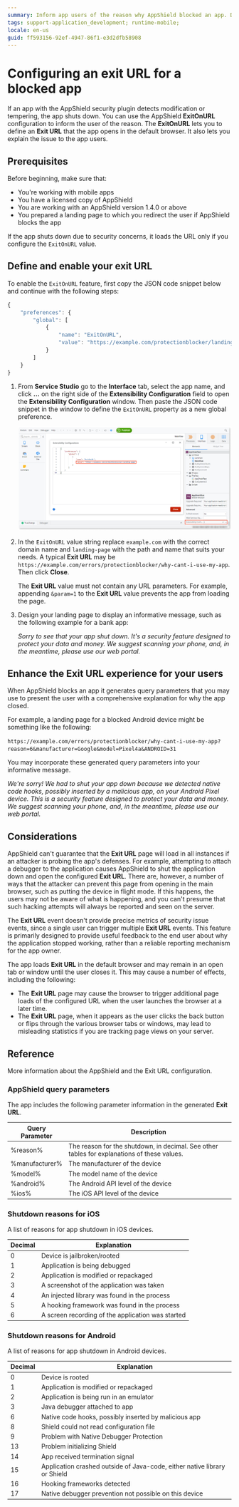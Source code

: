 ```yaml
---
summary: Inform app users of the reason why AppShield blocked an app. Define a URL that the app opens once the AppShield closes the app it suspects is modified or tempered with.
tags: support-application_development; runtime-mobile;
locale: en-us
guid: ff593156-92ef-4947-86f1-e3d2dfb58908
---
```


# Configuring an exit URL for a blocked app

If an app with the AppShield security plugin detects modification or tempering, the app shuts down. You can use the AppShield **ExitOnURL** configuration to inform the user of the reason. The **ExitOnURL** lets you to define an **Exit URL** that the app opens in the default browser. It also lets you explain the issue to the app users.

## Prerequisites

Before beginning, make sure that:

* You're working with mobile apps
* You have a licensed copy of AppShield
* You are working with an AppShield version 1.4.0 or above
* You prepared a landing page to which you redirect the user if AppShield blocks the app

<div class="info" markdown="1">

If the app shuts down due to security concerns, it loads the URL only if you configure the `ExitOnURL` value.

</div>

## Define and enable your exit URL

To enable the `ExitOnURL` feature, first copy the JSON code snippet below and continue with the following steps:

```javascript
{
    "preferences": {
        "global": [
            {
                "name": "ExitOnURL",
                "value": "https://example.com/protectionblocker/landing-page" 
            }
        ]
    }
}
```

1. From **Service Studio** go to the **Interface** tab, select the app name, and click **…** on the right side of the **Extensibility Configuration** field to open the **Extensibility Configuration** window. Then paste the JSON code snippet in the window to define the `ExitOnURL` property as a new global preference.

    ![Define Exit URL](images/extensibility-configuration-appshield-ss.png)

1. In the `ExitOnURL` value string replace `example.com` with the correct domain name and `landing-page` with the path and name that suits your needs. A typical **Exit URL** may be `https://example.com/errors/protectionblocker/why-cant-i-use-my-app`. Then click **Close**.

    <div class="info" markdown="1">

    The **Exit URL** value must not contain any URL parameters. For example, appending `&param=1` to the **Exit URL** value prevents the app from loading the page.

    </div>

1. Design your landing page to display an informative message, such as the following example for a bank app:

    _Sorry to see that your app shut down. It's a security feature designed to protect your data and money. We suggest scanning your phone, and, in the meantime, please use our web portal._


## Enhance the Exit URL experience for your users 

When AppShield blocks an app it generates query parameters that you may use to present the user with a comprehensive explanation for why the app closed.

For example, a landing page for a blocked Android device might be something like the following:

`https://example.com/errors/protectionblocker/why-cant-i-use-my-app?reason=6&manufacturer=Google&model=Pixel4a&ANDROID=31`

You may incorporate these generated query parameters into your informative message.

_We're sorry! We had to shut your app down because we detected native code hooks, possibly inserted by a malicious app, on your Android Pixel device. This is a security feature designed to protect your data and money. We suggest scanning your phone, and, in the meantime, please use our web portal._


## Considerations

AppShield can't guarantee that the **Exit URL** page will load in all instances if an attacker is probing the app's defenses. For example, attempting to attach a debugger to the application causes AppShield to shut the application down and open the configured **Exit URL**. There are, however, a number of ways that the attacker can  prevent this page from opening in the main browser, such as putting the device in flight mode. If this happens, the users may not be aware of what is happening, and you can't presume that such hacking attempts will always be reported and seen on the server.

The **Exit URL** event doesn't provide precise metrics of security issue events, since a single user can trigger multiple **Exit URL** events. This feature is primarily designed to provide useful feedback to the end user about why the application stopped working, rather than a reliable reporting mechanism for the app owner.

The app loads **Exit URL** in the default browser and may remain in an open tab or window until the user closes it. This may cause a number of effects, including the following:

* The **Exit URL** page may cause the browser to trigger additional page loads of the configured URL when the user launches the browser at a later time.
* The **Exit URL** page, when it appears as the user clicks the back button or flips through the various browser tabs or windows, may lead to misleading statistics if you are tracking page views on your server.

## Reference

More information about the AppShield and the Exit URL configuration.

### AppShield query parameters

The app includes the following parameter information in the generated **Exit URL**.

| Query Parameter | Description                                                                                 |
| --------------- | ------------------------------------------------------------------------------------------- |
| %reason%        | The reason for the shutdown, in decimal. See other tables for explanations of these values. |
| %manufacturer%  | The manufacturer of the device                                                              |
| %model%         | The model name of the device                                                                |
| %android%       | The Android API level of the device                                                         |
| %ios%           | The iOS API level of the device                                                             |

### Shutdown reasons for iOS

A list of reasons for app shutdown in iOS devices.

| Decimal | Explanation                                       |
| ------- | ------------------------------------------------- |
| 0       | Device is jailbroken/rooted                       |
| 1       | Application is being debugged                     |
| 2       | Application is modified or repackaged             |
| 3       | A screenshot of the application was taken         |
| 4       | An injected library was found in the process      |
| 5       | A hooking framework was found in the process      |
| 6       | A screen recording of the application was started |

### Shutdown reasons for Android

A list of reasons for app shutdown in Android devices.

| Decimal | Explanation                                                               |
| ------- | ------------------------------------------------------------------------- |
| 0       | Device is rooted                                                          |
| 1       | Application is modified or repackaged                                     |
| 2       | Application is being run in an emulator                                   |
| 3       | Java debugger attached to app                                             |
| 6       | Native code hooks, possibly inserted by malicious app                     |
| 8       | Shield could not read configuration file                                  |
| 9       | Problem with Native Debugger Protection                                   |
| 13      | Problem initializing Shield                                               |
| 14      | App received termination signal                                           |
| 15      | Application crashed outside of Java-code, either native library or Shield |
| 16      | Hooking frameworks detected                                               |
| 17      | Native debugger prevention not possible on this device                    |
